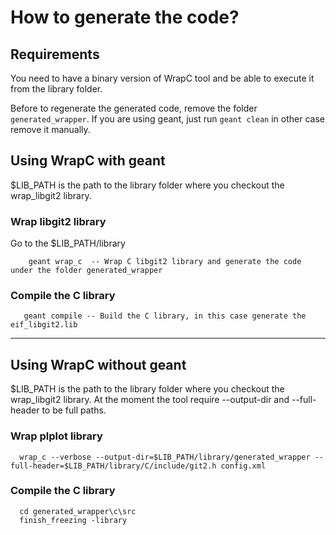 # How to generate the code?

## Requirements
You need to have a binary version of WrapC tool and be able to execute it from the library folder.

Before to regenerate the generated code, remove the folder `generated_wrapper`. If you are using geant, just run `geant clean` in other 
case remove it manually.

## Using WrapC with geant
$LIB_PATH is the path to the library folder where you checkout the wrap_libgit2 library.

### Wrap libgit2 library

Go to the $LIB_PATH/library

```
    geant wrap_c  -- Wrap C libgit2 library and generate the code under the folder generated_wrapper
```

### Compile the C library
 ```
    geant compile -- Build the C library, in this case generate the eif_libgit2.lib
  ```

***
 
## Using WrapC without geant
  
$LIB_PATH is the path to the library folder where you checkout the wrap_libgit2 library.
At the moment the tool require --output-dir and --full-header to be full paths.
  
### Wrap plplot library  
  ```
    wrap_c --verbose --output-dir=$LIB_PATH/library/generated_wrapper --full-header=$LIB_PATH/library/C/include/git2.h config.xml
  ```

### Compile the C library
```
  cd generated_wrapper\c\src
  finish_freezing -library
```

  
